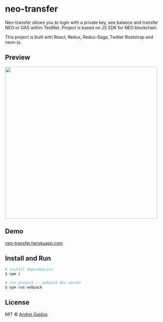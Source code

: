 # neo-transfer

Neo-transfer allows you to login with a private key, see balance and transfer NEO or GAS within TestNet. Project is based on JS SDK for NEO blockchain.

This project is built with React, Redux, Redux-Saga, Twitter Bootstrap and neon-js.

## Preview

<img src="https://github.com/AndrejGajdos/neo-transfer/blob/master/media/neo_transfer_preview.gif" width="500">

## Demo

[neo-transfer.herokuapp.com](http://neo-transfer.herokuapp.com/)

## Install and Run

```bash
# install dependencies
$ npm i
```

```bash
# run project -- webpack dev server
$ npm run webpack
```

## License

MIT © [Andrej Gajdos](http://andrejgajdos.com)
